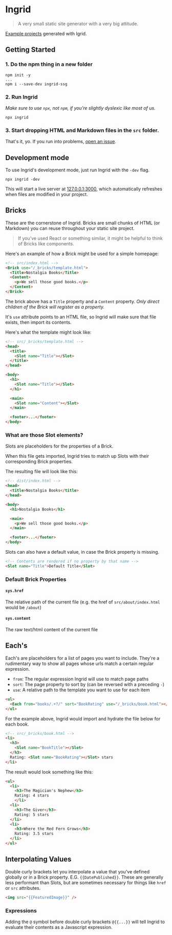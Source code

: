 # Ingrid
> A very small static site generator with a very big attitude.

[Example projects](https://github.com/bradeneast/ingrid-examples) generated with Igrid.


## Getting Started
### 1. Do the npm thing in a new folder
```
npm init -y
...
npm i --save-dev ingrid-ssg
```

### 2. Run Ingrid
*Make sure to use `npx`, not `npm`, if you're slightly dyslexic like most of us.*
```
npx ingrid
```

### 3. Start dropping HTML and Markdown files in the `src` folder.
That's it, yo. If you run into problems, [open an issue](issues).


## Development mode
To use Ingrid's development mode, just run Ingrid with the `-dev` flag.

```
npx ingrid -dev
```

This will start a live server at [127.0.0.1:3000](http://127.0.0.1:3000/), which automatically refreshes when files are modified in your project.


## Bricks
These are the cornerstone of Ingrid. Bricks are small chunks of HTML (or Markdown) you can reuse throughout your static site project.

> If you've used React or something similar, it might be helpful to think of Bricks like components.

Here's an example of how a Brick might be used for a simple homepage:

```html
<!-- src/index.html -->
<Brick use="/_bricks/template.html">
  <Title>Nostalgia Books</Title>
  <Content>
    <p>We sell those good books.</p>
  </Content>
</Brick>
```

The brick above has a `Title` property and a `Content` property. <em>Only direct children of the Brick will register as a property.</em>

It's `use` attribute points to an HTML file, so Ingrid will make sure that file exists, then import its contents.

Here's what the template might look like:

```html
<!-- src/_bricks/template.html -->
<head>
  <title>
    <Slot name="Title"></Slot>
  </title>
</head>

<body>
  <h1>
    <Slot name="Title"></Slot>
  </h1>

  <main>
    <Slot name="Content"></Slot>
  </main>

  <footer>...</footer>
</body>
```

### What are those Slot elements?
Slots are placeholders for the properties of a Brick.

When this file gets imported, Ingrid tries to match up Slots with their corresponding Brick properties.

The resulting file will look like this:

```html
<!-- dist/index.html -->
<head>
  <title>Nostalgia Books</title>
</head>

<body>
  <h1>Nostalgia Books</h1>

  <main>
    <p>We sell those good books.</p>
  </main>

  <footer>...</footer>
</body>
```

Slots can also have a default value, in case the Brick property is missing.

```html
<!-- Contents are rendered if no property by that name --> 
<Slot name="Title">Default Title</Slot>
```

### Default Brick Properties
#### `sys.href`
The relative path of the current file (e.g. the href of `src/about/index.html` would be `/about`)

#### `sys.content`
The raw text/html content of the current file


## Each's
Each's are placeholders for a list of pages you want to include. They're a rudimentary way to show all pages whose urls match a certain regular expression.

- `from`: The regular expression Ingrid will use to match page paths
- `sort`: The page property to sort by (can be reversed with a preceding `-`)
- `use`: A relative path to the template you want to use for each item

```html
<ul>
  <Each from="books/.+?/" sort="BookRating" use="/_bricks/book.html"></Each>
</ul>
```

For the example above, Ingrid would import and hydrate the file below for each book.

```html
<!-- src/_bricks/book.html -->
<li>
  <h3>
    <Slot name="BookTitle"></Slot>
  </h3>
  Rating: <Slot name="BookRating"></Slot> stars
</li>
```

The result would look something like this:

```html
<ul>
  <li>
    <h3>The Magician's Nephew</h3>
    Rating: 4 stars
    </li>
  <li>
    <h3>The Giver</h3>
    Rating: 5 stars
  </li>
  <li>
    <h3>Where the Red Fern Grows</h3>
    Rating: 3.5 stars
  </li>
</ul>
```


## Interpolating Values
Double curly brackets let you interpolate a value that you've defined globally or in a Brick property. E.G. `{{DatePublished}}`. These are generally less performant than Slots, but are sometimes necessary for things like `href` or `src` attributes.

```html
<img src="{{FeaturedImage}}" />
```

### Expressions
Adding the `@` symbol before double curly brackets `@{{...}}` will tell Ingrid to evaluate their contents as a Javascript expression.